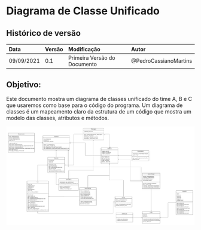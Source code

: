 # Diagrama de Classe Unificado
  
## Histórico de versão

| Data       | Versão | Modificação                                  | Autor                                                    |
| :--------- | :----- | :------------------------------------------- | :------------------------------------------------------- |
| 09/09/2021 | 0.1    | Primeira Versão do Documento                 | @PedroCassianoMartins                                    |

## Objetivo:

Este documento mostra um diagrama de classes unificado do time A, B e C que usaremos como base para o código do programa. Um diagrama de classes é um mapeamento claro da estrutura de um código que mostra um modelo das classes, atributos e métodos.

<img src ="Diagrama de Classes Unificado.png" alt ="Diagrama de Classes" width = auto height = auto>
